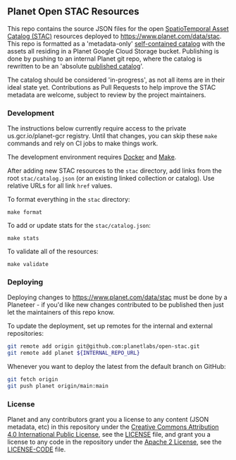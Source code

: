 ## Planet Open STAC Resources

This repo contains the source JSON files for the open [SpatioTemporal Asset Catalog (STAC)](https://stacspec.org) resources deployed to https://www.planet.com/data/stac. This repo is formatted as a 'metadata-only' [self-contained catalog](https://github.com/radiantearth/stac-spec/blob/master/best-practices.md#self-contained-catalogs) with the assets all residing in a Planet Google Cloud Storage bucket. Publishing is done by pushing to an internal Planet git repo, where
the catalog is rewritten to be an 'absolute [published catalog](https://github.com/radiantearth/stac-spec/blob/master/best-practices.md#published-catalogs)'. 

The catalog should be considered 'in-progress', as not all items are in their ideal state yet. Contributions as Pull Requests to help improve the STAC metadata are welcome, subject to review by the project maintainers.

### Development

The instructions below currently require access to the private us.gcr.io/planet-gcr registry.  Until that changes, you can skip these `make` commands and rely on CI jobs to make things work.

The development environment requires [Docker](https://docs.docker.com/get-docker/) and [Make](https://www.gnu.org/software/make/).

After adding new STAC resources to the `stac` directory, add links from the root `stac/catalog.json` (or an existing linked collection or catalog).  Use relative URLs for all link `href` values.

To format everything in the `stac` directory:

    make format

To add or update stats for the `stac/catalog.json`:

    make stats

To validate all of the resources:

    make validate

### Deploying

Deploying changes to https://www.planet.com/data/stac must be done by a Planeteer - if you'd like new changes contributed to be published then just let the maintainers of this repo know.

To update the deployment, set up remotes for the internal and external repositories:

```bash
git remote add origin git@github.com:planetlabs/open-stac.git
git remote add planet ${INTERNAL_REPO_URL}
```

Whenever you want to deploy the latest from the default branch on GitHub:

```bash
git fetch origin
git push planet origin/main:main
```

### License

Planet and any contributors grant you a license to any content (JSON metadata, etc) in this repository under the [Creative Commons Attribution 4.0 International Public License](https://creativecommons.org/licenses/by/4.0/legalcode), see the [LICENSE](LICENSE) file, and grant you a license to any code in the repository under the [Apache 2 License](https://opensource.org/license/apache-2-0/), see the [LICENSE-CODE](LICENSE-CODE) file.

